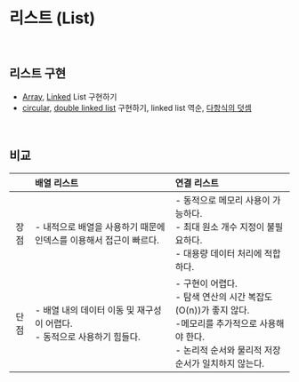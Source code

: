 # 리스트 (List)

<br>

## 리스트 구현
- [Array](https://github.com/33bini/42-study_datastructure2022/tree/main/2_List/1_ArrayList), [Linked](https://github.com/33bini/42-study_datastructure2022/tree/main/2_List/1_SinglyLinkedList) List 구현하기
- [circular](https://github.com/33bini/42-study_datastructure2022/tree/main/2_List/2_CircularLinkedList), [double linked list](https://github.com/33bini/42-study_datastructure2022/tree/main/2_List/2_DoublyLinkedList) 구현하기, linked list 역순, [다항식의 덧셈](https://github.com/33bini/42-study_datastructure2022/tree/main/2_List/3_Polynomial)
<br>

## 비교
|    |배열 리스트                                                  |연결 리스트                                                   |
|:--:|:------------------------------------------------------------|:------------------------------------------------------------|
|장점|- 내적으로 배열을 사용하기 때문에 인덱스를 이용해서 접근이 빠르다. |- 동적으로 메모리 사용이 가능하다.<br> - 최대 원소 개수 지정이 불필요하다. <br>- 대용량 데이터 처리에 적합하다.|
|단점|- 배열 내의 데이터 이동 및 재구성이 어렵다.<br>- 동적으로 사용하기 힘들다.|- 구현이 어렵다.<br>- 탐색 연산의 시간 복잡도(O(n))가 좋지 않다.<br>-메모리를 추가적으로 사용해야 한다.<br>- 논리적 순서와 물리적 저장 순서가 일치하지 않는다.|
